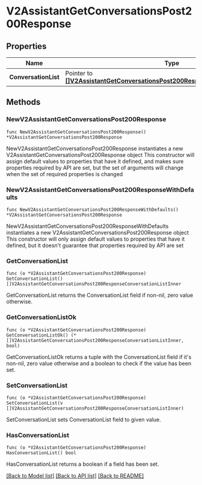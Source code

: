 # V2AssistantGetConversationsPost200Response

## Properties

Name | Type | Description | Notes
------------ | ------------- | ------------- | -------------
**ConversationList** | Pointer to [**[]V2AssistantGetConversationsPost200ResponseConversationListInner**](V2AssistantGetConversationsPost200ResponseConversationListInner.md) |  | [optional] 

## Methods

### NewV2AssistantGetConversationsPost200Response

`func NewV2AssistantGetConversationsPost200Response() *V2AssistantGetConversationsPost200Response`

NewV2AssistantGetConversationsPost200Response instantiates a new V2AssistantGetConversationsPost200Response object
This constructor will assign default values to properties that have it defined,
and makes sure properties required by API are set, but the set of arguments
will change when the set of required properties is changed

### NewV2AssistantGetConversationsPost200ResponseWithDefaults

`func NewV2AssistantGetConversationsPost200ResponseWithDefaults() *V2AssistantGetConversationsPost200Response`

NewV2AssistantGetConversationsPost200ResponseWithDefaults instantiates a new V2AssistantGetConversationsPost200Response object
This constructor will only assign default values to properties that have it defined,
but it doesn't guarantee that properties required by API are set

### GetConversationList

`func (o *V2AssistantGetConversationsPost200Response) GetConversationList() []V2AssistantGetConversationsPost200ResponseConversationListInner`

GetConversationList returns the ConversationList field if non-nil, zero value otherwise.

### GetConversationListOk

`func (o *V2AssistantGetConversationsPost200Response) GetConversationListOk() (*[]V2AssistantGetConversationsPost200ResponseConversationListInner, bool)`

GetConversationListOk returns a tuple with the ConversationList field if it's non-nil, zero value otherwise
and a boolean to check if the value has been set.

### SetConversationList

`func (o *V2AssistantGetConversationsPost200Response) SetConversationList(v []V2AssistantGetConversationsPost200ResponseConversationListInner)`

SetConversationList sets ConversationList field to given value.

### HasConversationList

`func (o *V2AssistantGetConversationsPost200Response) HasConversationList() bool`

HasConversationList returns a boolean if a field has been set.


[[Back to Model list]](../README.md#documentation-for-models) [[Back to API list]](../README.md#documentation-for-api-endpoints) [[Back to README]](../README.md)


